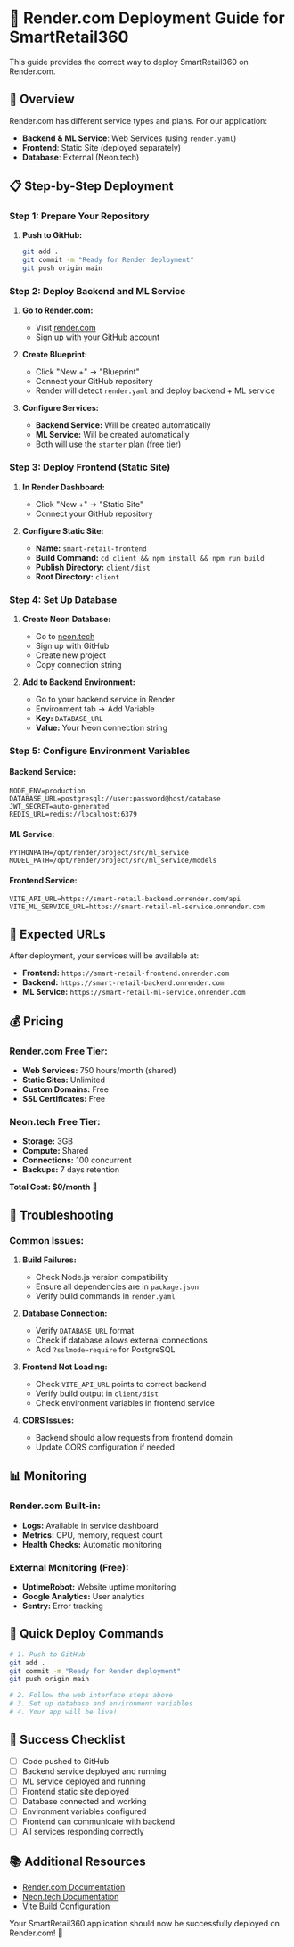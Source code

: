 # 🚀 Render.com Deployment Guide for SmartRetail360

This guide provides the correct way to deploy SmartRetail360 on Render.com.

## 🎯 Overview

Render.com has different service types and plans. For our application:
- **Backend & ML Service**: Web Services (using `render.yaml`)
- **Frontend**: Static Site (deployed separately)
- **Database**: External (Neon.tech)

## 📋 Step-by-Step Deployment

### Step 1: Prepare Your Repository

1. **Push to GitHub:**
   ```bash
   git add .
   git commit -m "Ready for Render deployment"
   git push origin main
   ```

### Step 2: Deploy Backend and ML Service

1. **Go to Render.com:**
   - Visit [render.com](https://render.com)
   - Sign up with your GitHub account

2. **Create Blueprint:**
   - Click "New +" → "Blueprint"
   - Connect your GitHub repository
   - Render will detect `render.yaml` and deploy backend + ML service

3. **Configure Services:**
   - **Backend Service:** Will be created automatically
   - **ML Service:** Will be created automatically
   - Both will use the `starter` plan (free tier)

### Step 3: Deploy Frontend (Static Site)

1. **In Render Dashboard:**
   - Click "New +" → "Static Site"
   - Connect your GitHub repository

2. **Configure Static Site:**
   - **Name:** `smart-retail-frontend`
   - **Build Command:** `cd client && npm install && npm run build`
   - **Publish Directory:** `client/dist`
   - **Root Directory:** `client`

### Step 4: Set Up Database

1. **Create Neon Database:**
   - Go to [neon.tech](https://neon.tech)
   - Sign up with GitHub
   - Create new project
   - Copy connection string

2. **Add to Backend Environment:**
   - Go to your backend service in Render
   - Environment tab → Add Variable
   - **Key:** `DATABASE_URL`
   - **Value:** Your Neon connection string

### Step 5: Configure Environment Variables

#### Backend Service:
```
NODE_ENV=production
DATABASE_URL=postgresql://user:password@host/database
JWT_SECRET=auto-generated
REDIS_URL=redis://localhost:6379
```

#### ML Service:
```
PYTHONPATH=/opt/render/project/src/ml_service
MODEL_PATH=/opt/render/project/src/ml_service/models
```

#### Frontend Service:
```
VITE_API_URL=https://smart-retail-backend.onrender.com/api
VITE_ML_SERVICE_URL=https://smart-retail-ml-service.onrender.com
```

## 🔗 Expected URLs

After deployment, your services will be available at:
- **Frontend:** `https://smart-retail-frontend.onrender.com`
- **Backend:** `https://smart-retail-backend.onrender.com`
- **ML Service:** `https://smart-retail-ml-service.onrender.com`

## 💰 Pricing

### Render.com Free Tier:
- **Web Services:** 750 hours/month (shared)
- **Static Sites:** Unlimited
- **Custom Domains:** Free
- **SSL Certificates:** Free

### Neon.tech Free Tier:
- **Storage:** 3GB
- **Compute:** Shared
- **Connections:** 100 concurrent
- **Backups:** 7 days retention

**Total Cost: $0/month** 🎉

## 🔧 Troubleshooting

### Common Issues:

1. **Build Failures:**
   - Check Node.js version compatibility
   - Ensure all dependencies are in `package.json`
   - Verify build commands in `render.yaml`

2. **Database Connection:**
   - Verify `DATABASE_URL` format
   - Check if database allows external connections
   - Add `?sslmode=require` for PostgreSQL

3. **Frontend Not Loading:**
   - Check `VITE_API_URL` points to correct backend
   - Verify build output in `client/dist`
   - Check environment variables in frontend service

4. **CORS Issues:**
   - Backend should allow requests from frontend domain
   - Update CORS configuration if needed

## 📊 Monitoring

### Render.com Built-in:
- **Logs:** Available in service dashboard
- **Metrics:** CPU, memory, request count
- **Health Checks:** Automatic monitoring

### External Monitoring (Free):
- **UptimeRobot:** Website uptime monitoring
- **Google Analytics:** User analytics
- **Sentry:** Error tracking

## 🚀 Quick Deploy Commands

```bash
# 1. Push to GitHub
git add .
git commit -m "Ready for Render deployment"
git push origin main

# 2. Follow the web interface steps above
# 3. Set up database and environment variables
# 4. Your app will be live!
```

## 🎯 Success Checklist

- [ ] Code pushed to GitHub
- [ ] Backend service deployed and running
- [ ] ML service deployed and running
- [ ] Frontend static site deployed
- [ ] Database connected and working
- [ ] Environment variables configured
- [ ] Frontend can communicate with backend
- [ ] All services responding correctly

## 📚 Additional Resources

- [Render.com Documentation](https://render.com/docs)
- [Neon.tech Documentation](https://neon.tech/docs)
- [Vite Build Configuration](https://vitejs.dev/guide/build.html)

Your SmartRetail360 application should now be successfully deployed on Render.com! 🎉 